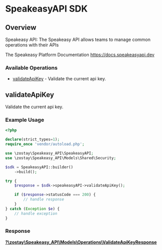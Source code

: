 # SpeakeasyAPI SDK

## Overview

Speakeasy API: The Speakeasy API allows teams to manage common operations with their APIs

The Speakeasy Platform Documentation
<https://docs.speakeasyapi.dev>
### Available Operations

* [validateApiKey](#validateapikey) - Validate the current api key.

## validateApiKey

Validate the current api key.

### Example Usage

```php
<?php

declare(strict_types=1);
require_once 'vendor/autoload.php';

use \zostay\Speakeasy_API\SpeakeasyAPI;
use \zostay\Speakeasy_API\Models\Shared\Security;

$sdk = SpeakeasyAPI::builder()
    ->build();

try {
    $response = $sdk->speakeasyAPI->validateApiKey();

    if ($response->statusCode === 200) {
        // handle response
    }
} catch (Exception $e) {
    // handle exception
}
```


### Response

**[?\zostay\Speakeasy_API\Models\Operations\ValidateApiKeyResponse](../../models/operations/ValidateApiKeyResponse.md)**

